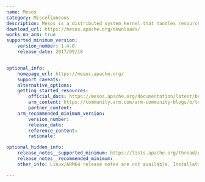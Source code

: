 ```yaml
---
name: Mesos
category: Miscellaneous
description: Mesos is a distributed system kernel that handles resource management and abstraction, enabling scalable, flexible operations and container orchestration in large data centers and cloud infrastructures.
download_url: https://mesos.apache.org/downloads/ 
works_on_arm: true
supported_minimum_version:
    version_number: 1.4.0
    release_date: 2017/09/18


optional_info:
    homepage_url: https://mesos.apache.org/
    support_caveats:
    alternative_options:
    getting_started_resources:
        official_docs: https://mesos.apache.org/documentation/latest/building/
        arm_content: https://community.arm.com/arm-community-blogs/b/tools-software-ides-blog/posts/deploying-mesos-and-marathon-on-an-arm-cluster
        partner_content:
    arm_recommended_minimum_version:
        version_number:
        release_date:
        reference_content:
        rationale: 

optional_hidden_info:
    release_notes__supported_minimum: https://lists.apache.org/thread/pfzrgj4932v0hltrdmv3s56zbyp29fc7
    release_notes__recommended_minimum:
    other_info: Linux/ARM64 release notes are not available. Installation and testing are done via the tar archive [1.4.0](https://archive.apache.org/dist/mesos/1.4.0/)

---
```

